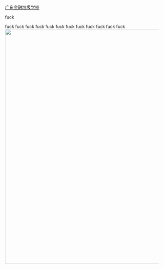 <body>
<a href="http://www.gduf.edu.cn/" target="new">广东金融垃圾学校 </a>
  <p>fuck</p>
fuck
fuck
fuck
fuck
fuck
fuck
fuck
fuck
fuck
fuck
fuck
fuck
  <img src="file:///C|/users/Public/Pictures/Sample Pictures/Chrysanthemum.jpg" width="1024" height="768" />
</body>
